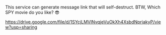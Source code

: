 This service can generate message link that will self-destruct. BTW, Which SPY movie do you like? 😎

https://drive.google.com/file/d/1SYcjLMVlNvqjeVuOkXh4XsbdNprjakyP/view?usp=sharing
